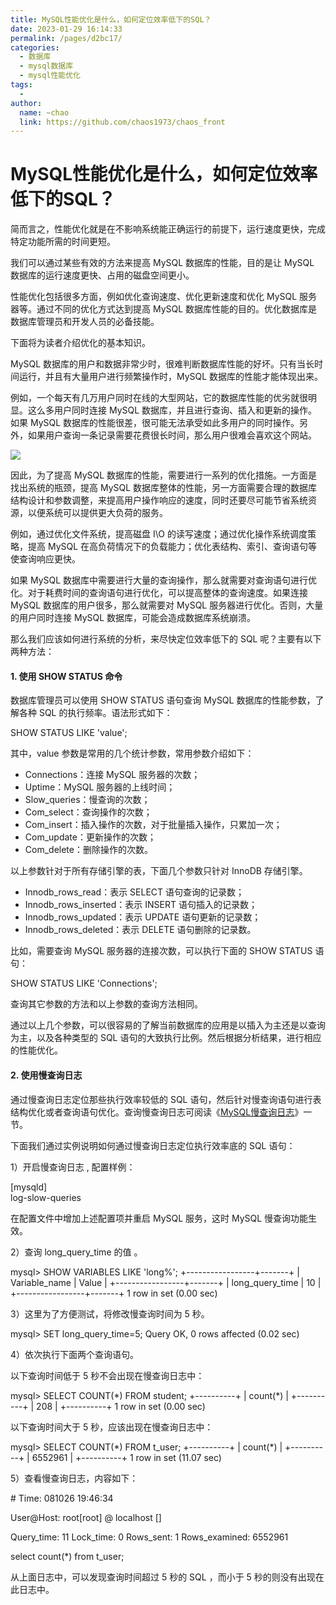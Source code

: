 ```yaml
---
title: MySQL性能优化是什么，如何定位效率低下的SQL？
date: 2023-01-29 16:14:33
permalink: /pages/d2bc17/
categories:
  - 数据库
  - mysql数据库
  - mysql性能优化
tags:
  - 
author: 
  name: ~chao
  link: https://github.com/chaos1973/chaos_front
---
```

# MySQL性能优化是什么，如何定位效率低下的SQL？

简而言之，性能优化就是在不影响系统能正确运行的前提下，运行速度更快，完成特定功能所需的时间更短。  

我们可以通过某些有效的方法来提高 MySQL 数据库的性能，目的是让 MySQL 数据库的运行速度更快、占用的磁盘空间更小。  

性能优化包括很多方面，例如优化查询速度、优化更新速度和优化 MySQL 服务器等。通过不同的优化方式达到提高 MySQL 数据库性能的目的。优化数据库是数据库管理员和开发人员的必备技能。  

下面将为读者介绍优化的基本知识。  

MySQL 数据库的用户和数据非常少时，很难判断数据库性能的好坏。只有当长时间运行，并且有大量用户进行频繁操作时，MySQL 数据库的性能才能体现出来。  

例如，一个每天有几万用户同时在线的大型网站，它的数据库性能的优劣就很明显。这么多用户同时连接 MySQL 数据库，并且进行查询、插入和更新的操作。如果 MySQL 数据库的性能很差，很可能无法承受如此多用户的同时操作。另外，如果用户查询一条记录需要花费很长时间，那么用户很难会喜欢这个网站。  


![](/uploads/allimg/200803/5-200P3144S53M.png)


因此，为了提高 MySQL 数据库的性能，需要进行一系列的优化措施。一方面是找出系统的瓶颈，提高 MySQL 数据库整体的性能，另一方面需要合理的数据库结构设计和参数调整，来提高用户操作响应的速度，同时还要尽可能节省系统资源，以便系统可以提供更大负荷的服务。  

例如，通过优化文件系统，提高磁盘 I\\O 的读写速度；通过优化操作系统调度策略，提高 MySQL 在高负荷情况下的负载能力；优化表结构、索引、查询语句等使查询响应更快。  

如果 MySQL 数据库中需要进行大量的查询操作，那么就需要对查询语句进行优化。对于耗费时间的查询语句进行优化，可以提高整体的查询速度。如果连接 MySQL 数据库的用户很多，那么就需要对 MySQL 服务器进行优化。否则，大量的用户同时连接 MySQL 数据库，可能会造成数据库系统崩溃。  

那么我们应该如何进行系统的分析，来尽快定位效率低下的 SQL 呢？主要有以下两种方法：

#### 1\. 使用 SHOW STATUS 命令

数据库管理员可以使用 SHOW STATUS 语句查询 MySQL 数据库的性能参数，了解各种 SQL 的执行频率。语法形式如下：  

SHOW STATUS LIKE 'value';

其中，value 参数是常用的几个统计参数，常用参数介绍如下：

- Connections：连接 MySQL 服务器的次数；
- Uptime：MySQL 服务器的上线时间；
- Slow\_queries：慢查询的次数；
- Com\_select：查询操作的次数；
- Com\_insert：插入操作的次数，对于批量插入操作，只累加一次；
- Com\_update：更新操作的次数；
- Com\_delete：删除操作的次数。

  

以上参数针对于所有存储引擎的表，下面几个参数只针对 InnoDB 存储引擎。

- Innodb\_rows\_read：表示 SELECT 语句查询的记录数；
- Innodb\_rows\_inserted：表示 INSERT 语句插入的记录数；
- Innodb\_rows\_updated：表示 UPDATE 语句更新的记录数；
- Innodb\_rows\_deleted：表示 DELETE 语句删除的记录数。

  

比如，需要查询 MySQL 服务器的连接次数，可以执行下面的 SHOW STATUS 语句：  

SHOW STATUS LIKE 'Connections';

查询其它参数的方法和以上参数的查询方法相同。  

通过以上几个参数，可以很容易的了解当前数据库的应用是以插入为主还是以查询为主，以及各种类型的 SQL 语句的大致执行比例。然后根据分析结果，进行相应的性能优化。

#### 2\. 使用慢查询日志

通过慢查询日志定位那些执行效率较低的 SQL 语句，然后针对慢查询语句进行表结构优化或者查询语句优化。查询慢查询日志可阅读《[MySQL慢查询日志](http://c.biancheng.net/view/7782.html)》一节。  

下面我们通过实例说明如何通过慢查询日志定位执行效率底的 SQL 语句：  

1）开启慢查询日志 , 配置样例：

\[mysqld\]  
log-slow-queries

在配置文件中增加上述配置项并重启 MySQL 服务，这时 MySQL 慢查询功能生效。  

2）查询 long\_query\_time 的值 。

mysql> SHOW VARIABLES LIKE 'long%';
+-----------------+-------+
| Variable\_name | Value |
+-----------------+-------+
| long\_query\_time | 10 |
+-----------------+-------+
1 row in set (0.00 sec)

3）这里为了方便测试，将修改慢查询时间为 5 秒。

mysql> SET long\_query\_time=5;
Query OK, 0 rows affected (0.02 sec)

4）依次执行下面两个查询语句。  

以下查询时间低于 5 秒不会出现在慢查询日志中：

mysql> SELECT COUNT(\*) FROM student;
+----------+
| count(\*) |
+----------+
| 208 |
+----------+
1 row in set (0.00 sec)

以下查询时间大于 5 秒，应该出现在慢查询日志中：

mysql> SELECT COUNT(\*) FROM t\_user;
+----------+
| count(\*) |
+----------+
| 6552961 |
+----------+
1 row in set (11.07 sec)

5）查看慢查询日志，内容如下：

\# Time: 081026 19:46:34

 User@Host: root\[root\] @ localhost \[\]

Query\_time: 11 Lock\_time: 0 Rows\_sent: 1 Rows\_examined: 6552961

select count(\*) from t\_user;

从上面日志中，可以发现查询时间超过 5 秒的 SQL ，而小于 5 秒的则没有出现在此日志中。